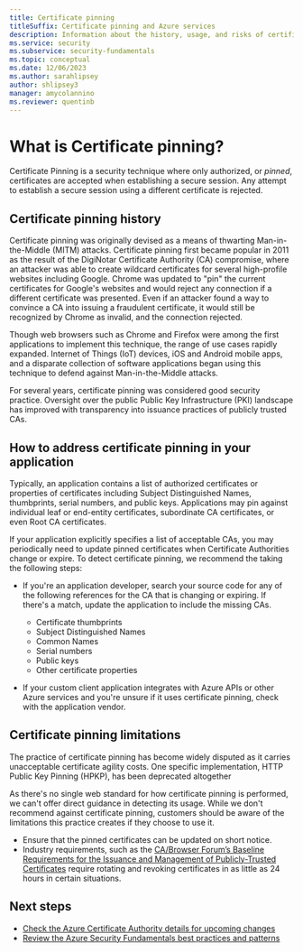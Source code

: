 ```yaml
---
title: Certificate pinning
titleSuffix: Certificate pinning and Azure services
description: Information about the history, usage, and risks of certificate pinning.
ms.service: security
ms.subservice: security-fundamentals
ms.topic: conceptual
ms.date: 12/06/2023
ms.author: sarahlipsey
author: shlipsey3
manager: amycolannino
ms.reviewer: quentinb
---
```


# What is Certificate pinning?

Certificate Pinning is a security technique where only authorized, or *pinned*, certificates are accepted when establishing a secure session. Any attempt to establish a secure session using a different certificate is rejected.

## Certificate pinning history
Certificate pinning was originally devised as a means of thwarting Man-in-the-Middle (MITM) attacks. Certificate pinning first became popular in 2011 as the result of the DigiNotar Certificate Authority (CA) compromise, where an attacker was able to create wildcard certificates for several high-profile websites including Google. Chrome was updated to "pin" the current certificates for Google's websites and would reject any connection if a different certificate was presented. Even if an attacker found a way to convince a CA into issuing a fraudulent certificate, it would still be recognized by Chrome as invalid, and the connection rejected.

Though web browsers such as Chrome and Firefox were among the first applications to implement this technique, the range of use cases rapidly expanded. Internet of Things (IoT) devices, iOS and Android mobile apps, and a disparate collection of software applications began using this technique to defend against Man-in-the-Middle attacks.

For several years, certificate pinning was considered good security practice. Oversight over the public Public Key Infrastructure (PKI) landscape has improved with transparency into issuance practices of publicly trusted CAs.

## How to address certificate pinning in your application

Typically, an application contains a list of authorized certificates or properties of certificates including Subject Distinguished Names, thumbprints, serial numbers, and public keys. Applications may pin against individual leaf or end-entity certificates, subordinate CA certificates, or even Root CA certificates.

If your application explicitly specifies a list of acceptable CAs, you may periodically need to update pinned certificates when Certificate Authorities change or expire. To detect certificate pinning, we recommend the taking the following steps:

- If you're an application developer, search your source code for any of the following references for the CA that is changing or expiring. If there's a match, update the application to include the missing CAs.
    - Certificate thumbprints
    - Subject Distinguished Names
    - Common Names
    - Serial numbers
    - Public keys
    - Other certificate properties

- If your custom client application integrates with Azure APIs or other Azure services and you're unsure if it uses certificate pinning, check with the application vendor.

## Certificate pinning limitations
The practice of certificate pinning has become widely disputed as it carries unacceptable certificate agility costs. One specific implementation, HTTP Public Key Pinning (HPKP), has been deprecated altogether

As there's no single web standard for how certificate pinning is performed, we can't offer direct guidance in detecting its usage. While we don't recommend against certificate pinning, customers should be aware of the limitations this practice creates if they choose to use it.

- Ensure that the pinned certificates can be updated on short notice.
- Industry requirements, such as the [CA/Browser Forum’s Baseline Requirements for the Issuance and Management of Publicly-Trusted Certificates](https://cabforum.org/about-the-baseline-requirements/) require rotating and revoking certificates in as little as 24 hours in certain situations.

## Next steps

- [Check the Azure Certificate Authority details for upcoming changes](azure-CA-details.md)
- [Review the Azure Security Fundamentals best practices and patterns](best-practices-and-patterns.md)